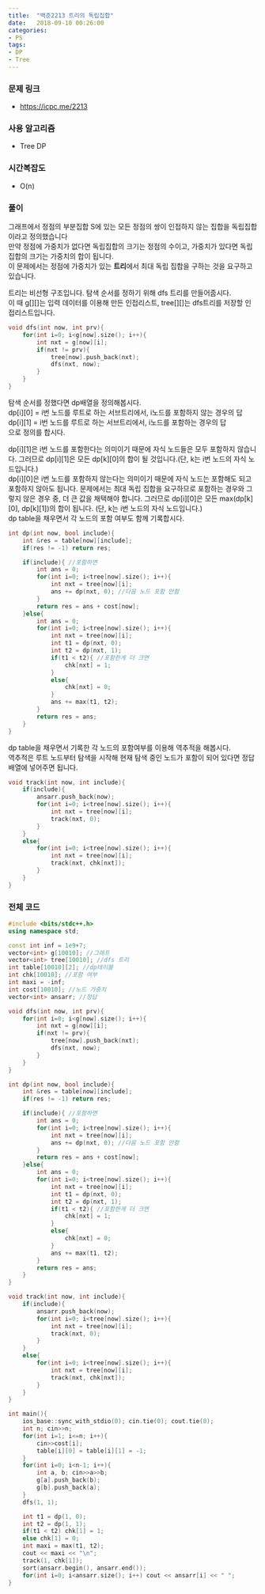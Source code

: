 ```yaml
---
title:  "백준2213 트리의 독립집합"
date:   2018-09-10 00:26:00
categories:
- PS
tags:
- DP
- Tree
---
```


### 문제 링크
* https://icpc.me/2213

### 사용 알고리즘
* Tree DP

### 시간복잡도
* O(n)

### 풀이
그래프에서 정점의 부분집합 S에 있는 모든 정점의 쌍이 인접하지 않는 집합을 독립집합이라고 정의했습니다<br>
만약 정점에 가중치가 없다면 독립집합의 크기는 정점의 수이고, 가중치가 있다면 독립집합의 크기는 가중치의 합이 됩니다.<br>
이 문제에서는 정점에 가중치가 있는 <b>트리</b>에서 최대 독립 집합을 구하는 것을 요구하고 있습니다.

트리는 비선형 구조입니다. 탐색 순서를 정하기 위해 dfs 트리를 만들어줍시다.<br>
이 때 g[][]는 입력 데이터를 이용해 만든 인접리스트, tree[][]는 dfs트리를 저장할 인접리스트입니다.
```cpp
void dfs(int now, int prv){
	for(int i=0; i<g[now].size(); i++){
		int nxt = g[now][i];
		if(nxt != prv){
			tree[now].push_back(nxt);
			dfs(nxt, now);
		}
	}
}
```
탐색 순서를 정했다면 dp배열을 정의해봅시다.<br>
dp[i][0] = i번 노드를 루트로 하는 서브트리에서, i노드를 포함하지 않는 경우의 답<br>
dp[i][1] = i번 노드를 루트로 하는 서브트리에서, i노드를 포함하는 경우의 답<br>
으로 정의를 합시다.

dp[i][1]은 i번 노드를 포함한다는 의미이기 때문에 자식 노드들은 모두 포함하지 않습니다. 그러므로 dp[i][1]은 모든 dp[k][0]의 합이 될 것입니다.(단, k는 i번 노드의 자식 노드입니다.)<br>
dp[i][0]은 i번 노드를 포함하지 않는다는 의미이기 때문에 자식 노드는 포함해도 되고 포함하지 않아도 됩니다. 문제에서는 최대 독립 집합을 요구하므로 포함하는 경우와 그렇지 않은 경우 중, 더 큰 값을 채택해야 합니다. 그러므로 dp[i][0]은 모든 max(dp[k][0], dp[k][1])의 합이 됩니다. (단, k는 i번 노드의 자식 노드입니다.)<br>
dp table을 채우면서 각 노드의 포함 여부도 함께 기록합시다.
```cpp
int dp(int now, bool include){
	int &res = table[now][include];
	if(res != -1) return res;

	if(include){ //포함하면
		int ans = 0;
		for(int i=0; i<tree[now].size(); i++){
			int nxt = tree[now][i];
			ans += dp(nxt, 0); //다음 노드 포함 안함
		}
		return res = ans + cost[now];
	}else{
		int ans = 0;
		for(int i=0; i<tree[now].size(); i++){
			int nxt = tree[now][i];
			int t1 = dp(nxt, 0);
			int t2 = dp(nxt, 1);
			if(t1 < t2){ //포함한게 더 크면
				chk[nxt] = 1;
			}
			else{
				chk[nxt] = 0;
			}
			ans += max(t1, t2);
		}
		return res = ans;
	}
}
```

dp table을 채우면서 기록한 각 노드의 포함여부를 이용해 역추적을 해봅시다.<br>
역추적은 루트 노드부터 탐색을 시작해 현재 탐색 중인 노드가 포함이 되어 있다면 정답 배열에 넣어주면 됩니다.
```cpp
void track(int now, int include){
	if(include){
		ansarr.push_back(now);
		for(int i=0; i<tree[now].size(); i++){
			int nxt = tree[now][i];
			track(nxt, 0);
		}
	}
	else{
		for(int i=0; i<tree[now].size(); i++){
			int nxt = tree[now][i];
			track(nxt, chk[nxt]);
		}
	}
}
```

### 전체 코드
```cpp
#include <bits/stdc++.h>
using namespace std;

const int inf = 1e9+7;
vector<int> g[10010]; //그래프
vector<int> tree[10010]; //dfs 트리
int table[10010][2]; //dp테이블
int chk[10010]; //포함 여부
int maxi = -inf;
int cost[10010]; //노드 가중치
vector<int> ansarr; //정답

void dfs(int now, int prv){
	for(int i=0; i<g[now].size(); i++){
		int nxt = g[now][i];
		if(nxt != prv){
			tree[now].push_back(nxt);
			dfs(nxt, now);
		}
	}
}

int dp(int now, bool include){
	int &res = table[now][include];
	if(res != -1) return res;

	if(include){ //포함하면
		int ans = 0;
		for(int i=0; i<tree[now].size(); i++){
			int nxt = tree[now][i];
			ans += dp(nxt, 0); //다음 노드 포함 안함
		}
		return res = ans + cost[now];
	}else{
		int ans = 0;
		for(int i=0; i<tree[now].size(); i++){
			int nxt = tree[now][i];
			int t1 = dp(nxt, 0);
			int t2 = dp(nxt, 1);
			if(t1 < t2){ //포함한게 더 크면
				chk[nxt] = 1;
			}
			else{
				chk[nxt] = 0;
			}
			ans += max(t1, t2);
		}
		return res = ans;
	}
}

void track(int now, int include){
	if(include){
		ansarr.push_back(now);
		for(int i=0; i<tree[now].size(); i++){
			int nxt = tree[now][i];
			track(nxt, 0);
		}
	}
	else{
		for(int i=0; i<tree[now].size(); i++){
			int nxt = tree[now][i];
			track(nxt, chk[nxt]);
		}
	}
}

int main(){
	ios_base::sync_with_stdio(0); cin.tie(0); cout.tie(0);
	int n; cin>>n;
	for(int i=1; i<=n; i++){
		cin>>cost[i];
		table[i][0] = table[i][1] = -1;
	}
	for(int i=0; i<n-1; i++){
		int a, b; cin>>a>>b;
		g[a].push_back(b);
		g[b].push_back(a);
	}
	dfs(1, 1);

	int t1 = dp(1, 0);
	int t2 = dp(1, 1);
	if(t1 < t2) chk[1] = 1;
	else chk[1] = 0;
	int maxi = max(t1, t2);
	cout << maxi << "\n";
	track(1, chk[1]);
	sort(ansarr.begin(), ansarr.end());
	for(int i=0; i<ansarr.size(); i++) cout << ansarr[i] << " ";
}
```
